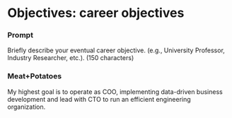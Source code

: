 # Objectives: career objectives

### Prompt

Briefly describe your eventual career objective. (e.g., University Professor, Industry Researcher, etc.). (150 characters)

### Meat+Potatoes

My highest goal is to operate as COO, implementing data-driven business development and lead with CTO to run an efficient engineering organization.